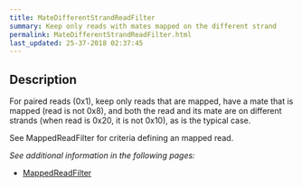 ```yaml
---
title: MateDifferentStrandReadFilter
summary: Keep only reads with mates mapped on the different strand
permalink: MateDifferentStrandReadFilter.html
last_updated: 25-37-2018 02:37:45
---
```


## Description

For paired reads (0x1), keep only reads that are mapped, have a mate that is mapped (read is not 0x8), and both
 the read and its mate are on different strands (when read is 0x20, it is not 0x10), as is the typical case.

 <p>See MappedReadFilter for criteria defining an mapped read.</p>

<i>See additional information in the following pages:</i>

- [MappedReadFilter](MappedReadFilter.html)


